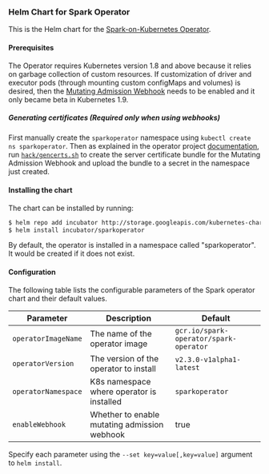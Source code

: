 ### Helm Chart for Spark Operator

This is the Helm chart for the [Spark-on-Kubernetes Operator](https://github.com/GoogleCloudPlatform/spark-on-k8s-operator).

#### Prerequisites

The Operator requires Kubernetes version 1.8 and above because it relies on garbage collection of custom resources. If customization of driver and executor pods (through mounting custom configMaps and volumes) is desired, then the [Mutating Admission Webhook](https://github.com/GoogleCloudPlatform/spark-on-k8s-operator/blob/master/docs/quick-start-guide.md#using-the-mutating-admission-webhook) needs to be enabled and it only became beta in Kubernetes 1.9.

##### Generating certificates (Required only when using webhooks)

First manually create the `sparkoperator` namespace using `kubectl create ns sparkoperator`. Then as explained in the operator project [documentation](https://github.com/GoogleCloudPlatform/spark-on-k8s-operator/blob/master/docs/quick-start-guide.md#using-the-mutating-admission-webhook), run [`hack/gencerts.sh`](https://github.com/GoogleCloudPlatform/spark-on-k8s-operator/blob/master/hack/gencerts.sh) to create the server certificate bundle for the Mutating Admission Webhook and upload the bundle to a secret in the namespace just created.

#### Installing the chart

The chart can be installed by running:

```bash
$ helm repo add incubator http://storage.googleapis.com/kubernetes-charts-incubator
$ helm install incubator/sparkoperator
```

By default, the operator is installed in a namespace called "sparkoperator". It would be created if it does not exist.

#### Configuration

The following table lists the configurable parameters of the Spark operator chart and their default values.

| Parameter           | Description                                  | Default                                |
| ------------------- | -------------------------------------------- | -------------------------------------- |
| `operatorImageName` | The name of the operator image               | `gcr.io/spark-operator/spark-operator` |
| `operatorVersion`   | The version of the operator to install       | `v2.3.0-v1alpha1-latest`               |
| `operatorNamespace` | K8s namespace where operator is installed    | `sparkoperator`                        |
| `enableWebhook`     | Whether to enable mutating admission webhook | true                                   |

Specify each parameter using the `--set key=value[,key=value]` argument to `helm install`.

